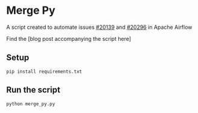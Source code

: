# Merge Py

A script created to automate issues [#20139](https://github.com/apache/airflow/issues/20139) and [#20296](https://github.com/apache/airflow/issues/20139) in Apache Airflow

Find the [blog post accompanying the script here]

## Setup 

```
pip install requirements.txt
```

## Run the script

```
python merge_py.py
```